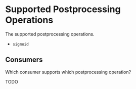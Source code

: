 # Supported Postprocessing Operations

The supported postprocessing operations.

- `sigmoid`

## Consumers

Which consumer supports which postprocessing operation?

TODO
